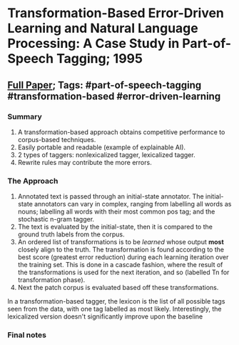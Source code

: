# Transformation-Based Error-Driven Learning and Natural Language Processing: A Case Study in Part-of-Speech Tagging; 1995

## [Full Paper](https://aclanthology.org/J95-4004/); Tags: #part-of-speech-tagging #transformation-based #error-driven-learning 

### Summary
1. A transformation-based approach obtains competitive performance to corpus-based techniques.
2. Easily portable and readable (example of explainable AI).
3. 2 types of taggers: nonlexicalized tagger, lexicalized tagger.
4. Rewrite rules may contribute the more errors.

### The Approach

1. Annotated text is passed through an initial-state annotator. The initial-state annotators can vary in complex, ranging from labelling all words as nouns; labelling all words with their most common pos tag; and the stochastic n-gram tagger.
2. The text is evaluated by the initial-state, then it is compared to the ground truth labels from the corpus.
3. An ordered list of transformations is to be *learned* whose output **most** closely align to the truth. The transformation is found according to the best score (greatest error reduction) during each learning iteration over the training set. This is done in a cascade fashion, where the result of the transformations is used for the next iteration, and so (labelled Tn for transformation phase).
4. Next the patch corpus is evaluated based off these transformations.

In a transformation-based tagger, the lexicon is the list of all possible tags seen from the data, with one tag labelled as most likely. Interestingly, the lexicalized version doesn't significantly improve upon the baseline 

### Final notes
